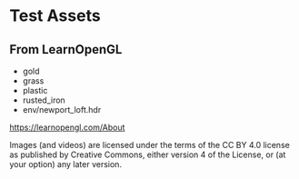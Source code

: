 # Test Assets

## From LearnOpenGL

- gold
- grass
- plastic
- rusted_iron
- env/newport_loft.hdr

https://learnopengl.com/About

Images (and videos) are licensed under the terms of the CC BY 4.0 license as published by Creative Commons, either
version 4 of the License, or (at your option) any later version.
